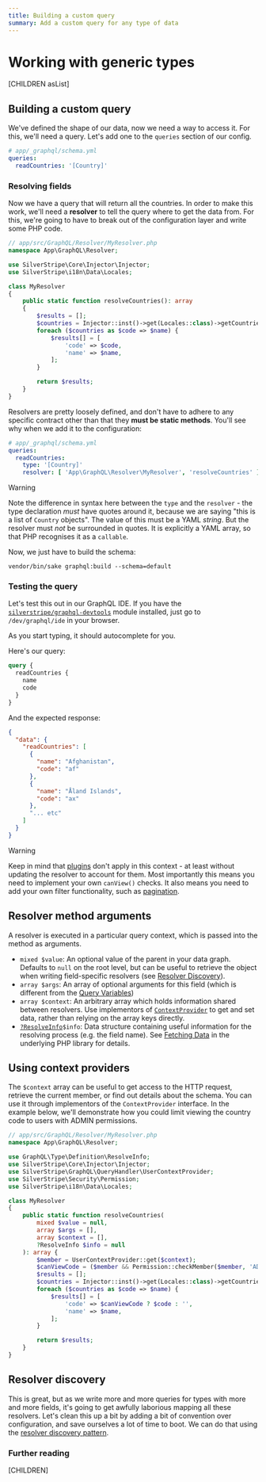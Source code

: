```yaml
---
title: Building a custom query
summary: Add a custom query for any type of data
---
```

# Working with generic types

[CHILDREN asList]

## Building a custom query

We've defined the shape of our data, now we need a way to access it. For this,
we'll need a query. Let's add one to the `queries` section of our config.

```yml
# app/_graphql/schema.yml
queries:
  readCountries: '[Country]'
```

### Resolving fields

Now we have a query that will return all the countries. In order to make this work, we'll
need a **resolver** to tell the query where to get the data from. For this, we're going to
have to break out of the configuration layer and write some PHP code.

```php
// app/src/GraphQL/Resolver/MyResolver.php
namespace App\GraphQL\Resolver;

use SilverStripe\Core\Injector\Injector;
use SilverStripe\i18n\Data\Locales;

class MyResolver
{
    public static function resolveCountries(): array
    {
        $results = [];
        $countries = Injector::inst()->get(Locales::class)->getCountries();
        foreach ($countries as $code => $name) {
            $results[] = [
                'code' => $code,
                'name' => $name,
            ];
        }

        return $results;
    }
}
```

Resolvers are pretty loosely defined, and don't have to adhere to any specific contract
other than that they **must be static methods**. You'll see why when we add it to the configuration:

```yml
# app/_graphql/schema.yml
queries:
  readCountries:
    type: '[Country]'
    resolver: [ 'App\GraphQL\Resolver\MyResolver', 'resolveCountries' ]
```

> [!WARNING]
> Note the difference in syntax here between the `type` and the `resolver` - the type declaration
> *must* have quotes around it, because we are saying "this is a list of `Country` objects". The value
> of this must be a YAML *string*. But the resolver must *not* be surrounded in quotes. It is explicitly
> a YAML array, so that PHP recognises it as a `callable`.

Now, we just have to build the schema:

`vendor/bin/sake graphql:build --schema=default`

### Testing the query

Let's test this out in our GraphQL IDE. If you have the [`silverstripe/graphql-devtools`](https://github.com/silverstripe/silverstripe-graphql-devtools)
module installed, just go to `/dev/graphql/ide` in your browser.

As you start typing, it should autocomplete for you.

Here's our query:

```graphql
query {
  readCountries {
    name
    code
  }
}
```

And the expected response:

```json
{
  "data": {
    "readCountries": [
      {
        "name": "Afghanistan",
        "code": "af"
      },
      {
        "name": "Åland Islands",
        "code": "ax"
      },
      "... etc"
    ]
  }
}
```

> [!WARNING]
> Keep in mind that [plugins](../working_with_DataObjects/query_plugins)
> don't apply in this context - at least without updating the resolver
> to account for them. Most importantly this means you need to
> implement your own `canView()` checks. It also means you need
> to add your own filter functionality, such as [pagination](adding_pagination).

## Resolver method arguments

A resolver is executed in a particular query context, which is passed into the method as arguments.

- `mixed $value`: An optional value of the parent in your data graph.
  Defaults to `null` on the root level, but can be useful to retrieve the object
  when writing field-specific resolvers (see [Resolver Discovery](resolver_discovery)).
- `array $args`: An array of optional arguments for this field (which is different from the [Query Variables](https://graphql.org/learn/queries/#variables))
- `array $context`: An arbitrary array which holds information shared between resolvers.
  Use implementors of [`ContextProvider`](api:SilverStripe\GraphQL\Schema\Interfaces\ContextProvider) to get and set
  data, rather than relying on the array keys directly.
- [`?ResolveInfo`](api:GraphQL\Type\Definition\ResolveInfo)`$info`: Data structure containing useful information for the resolving process (e.g. the field name).
  See [Fetching Data](https://webonyx.github.io/graphql-php/data-fetching/) in the underlying PHP library for details.

## Using context providers

The `$context` array can be useful to get access to the HTTP request,
retrieve the current member, or find out details about the schema.
You can use it through implementors of the `ContextProvider` interface.
In the example below, we'll demonstrate how you could limit viewing the country code to
users with ADMIN permissions.

```php
// app/src/GraphQL/Resolver/MyResolver.php
namespace App\GraphQL\Resolver;

use GraphQL\Type\Definition\ResolveInfo;
use SilverStripe\Core\Injector\Injector;
use SilverStripe\GraphQL\QueryHandler\UserContextProvider;
use SilverStripe\Security\Permission;
use SilverStripe\i18n\Data\Locales;

class MyResolver
{
    public static function resolveCountries(
        mixed $value = null,
        array $args = [],
        array $context = [],
        ?ResolveInfo $info = null
    ): array {
        $member = UserContextProvider::get($context);
        $canViewCode = ($member && Permission::checkMember($member, 'ADMIN'));
        $results = [];
        $countries = Injector::inst()->get(Locales::class)->getCountries();
        foreach ($countries as $code => $name) {
            $results[] = [
                'code' => $canViewCode ? $code : '',
                'name' => $name,
            ];
        }

        return $results;
    }
}
```

## Resolver discovery

This is great, but as we write more and more queries for types with more and more fields,
it's going to get awfully laborious mapping all these resolvers. Let's clean this up a bit by
adding a bit of convention over configuration, and save ourselves a lot of time to boot. We can do
that using the [resolver discovery pattern](resolver_discovery).

### Further reading

[CHILDREN]
